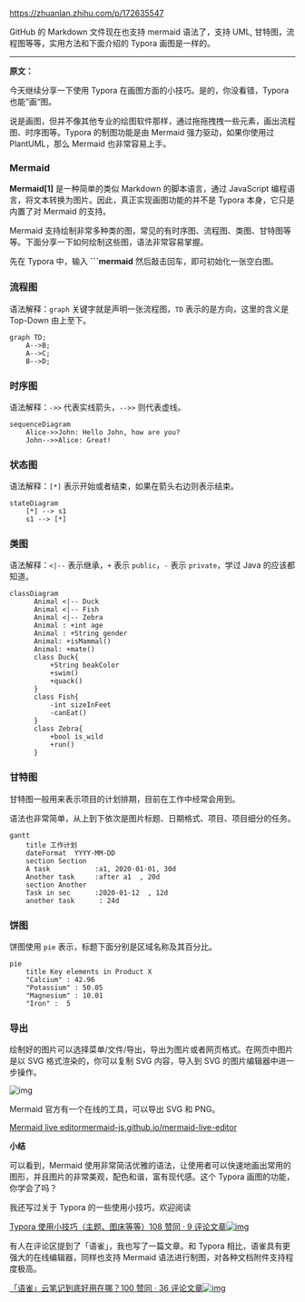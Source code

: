 https://zhuanlan.zhihu.com/p/172635547



GitHub 的 Markdown 文件现在也支持 mermaid 语法了，支持 UML, 甘特图，流程图等等，实用方法和下面介绍的 Typora 画图是一样的。



------

**原文：**

今天继续分享一下使用 Typora 在画图方面的小技巧。是的，你没看错，Typora 也能”画“图。

说是画图，但并不像其他专业的绘图软件那样，通过拖拖拽拽一些元素，画出流程图、时序图等。Typora 的制图功能是由 Mermaid 强力驱动，如果你使用过 PlantUML，那么 Mermaid 也非常容易上手。

### **Mermaid**

**Mermaid[1]** 是一种简单的类似 Markdown 的脚本语言，通过 JavaScript 编程语言，将文本转换为图片。因此，真正实现画图功能的并不是 Typora 本身，它只是内置了对 Mermaid 的支持。



Mermaid 支持绘制非常多种类的图，常见的有时序图、流程图、类图、甘特图等等。下面分享一下如何绘制这些图，语法非常容易掌握。

先在 Typora 中，输入 **```mermaid** 然后敲击回车，即可初始化一张空白图。

### **流程图**

语法解释：`graph` 关键字就是声明一张流程图，`TD` 表示的是方向，这里的含义是 Top-Down 由上至下。

```mermaid
graph TD;
    A-->B;
    A-->C;
    B-->D;
```

### **时序图**

语法解释：`->>` 代表实线箭头，`-->>` 则代表虚线。

```mermaid
sequenceDiagram
    Alice->>John: Hello John, how are you?
    John-->>Alice: Great!
```

### **状态图**

语法解释：`[*]` 表示开始或者结束，如果在箭头右边则表示结束。

```mermaid
stateDiagram
    [*] --> s1
    s1 --> [*]
```



### **类图**

语法解释：`<|--` 表示继承，`+` 表示 `public`，`-` 表示 `private`，学过 Java 的应该都知道。

```mermaid
classDiagram
      Animal <|-- Duck
      Animal <|-- Fish
      Animal <|-- Zebra
      Animal : +int age
      Animal : +String gender
      Animal: +isMammal()
      Animal: +mate()
      class Duck{
          +String beakColor
          +swim()
          +quack()
      }
      class Fish{
          -int sizeInFeet
          -canEat()
      }
      class Zebra{
          +bool is_wild
          +run()
      }
```

### **甘特图**

甘特图一般用来表示项目的计划排期，目前在工作中经常会用到。

语法也非常简单，从上到下依次是图片标题、日期格式、项目、项目细分的任务。

```mermaid
gantt
    title 工作计划
    dateFormat  YYYY-MM-DD
    section Section
    A task           :a1, 2020-01-01, 30d
    Another task     :after a1  , 20d
    section Another
    Task in sec      :2020-01-12  , 12d
    another task      : 24d
```



### **饼图**

饼图使用 `pie` 表示，标题下面分别是区域名称及其百分比。

```mermaid
pie
    title Key elements in Product X
    "Calcium" : 42.96
    "Potassium" : 50.05
    "Magnesium" : 10.01
    "Iron" :  5
```









### **导出**

绘制好的图片可以选择菜单/文件/导出，导出为图片或者网页格式。在网页中图片是以 SVG 格式渲染的，你可以复制 SVG 内容，导入到 SVG 的图片编辑器中进一步操作。

![img](画图.assets/v2-907aef8d603e125c85d2a14ed96a9e79_720w.png)

Mermaid 官方有一个在线的工具，可以导出 SVG 和 PNG。

[Mermaid live editormermaid-js.github.io/mermaid-live-editor](https://link.zhihu.com/?target=https%3A//mermaid-js.github.io/mermaid-live-editor)

**小结**

可以看到，Mermaid 使用非常简洁优雅的语法，让使用者可以快速地画出常用的图形，并且图片的非常美观，配色和谐，富有现代感。这个 Typora 画图的功能，你学会了吗？

我还写过关于 Typora 的一些使用小技巧，欢迎阅读

[Typora 使用小技巧（主题、图床等等）108 赞同 · 9 评论文章![img](画图.assets/v2-dd83e053fd151d52053e2a73dcad956d_ipico.jpg)](https://zhuanlan.zhihu.com/p/163608242)

有人在评论区提到了「语雀」，我也写了一篇文章。和 Typora 相比，语雀具有更强大的在线编辑器，同样也支持 Mermaid 语法进行制图，对各种文档附件支持程度极高。

[「语雀」云笔记到底好用在哪？100 赞同 · 36 评论文章![img](画图.assets/v2-8d56c8e032e9d9e660e4f3c3ac7a8094_ipico.jpg)](https://zhuanlan.zhihu.com/p/220504919)